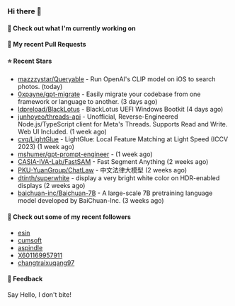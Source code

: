 ### Hi there 👋

#### 👷 Check out what I'm currently working on

#### 🔨 My recent Pull Requests


#### ⭐ Recent Stars

- [mazzzystar/Queryable](https://github.com/mazzzystar/Queryable) - Run OpenAI&#39;s CLIP model on iOS to search photos. (today)
- [0xpayne/gpt-migrate](https://github.com/0xpayne/gpt-migrate) - Easily migrate your codebase from one framework or language to another. (3 days ago)
- [ldpreload/BlackLotus](https://github.com/ldpreload/BlackLotus) - BlackLotus UEFI Windows Bootkit (4 days ago)
- [junhoyeo/threads-api](https://github.com/junhoyeo/threads-api) - Unofficial, Reverse-Engineered Node.js/TypeScript client for Meta&#39;s Threads. Supports Read and Write. Web UI Included. (1 week ago)
- [cvg/LightGlue](https://github.com/cvg/LightGlue) - LightGlue: Local Feature Matching at Light Speed (ICCV 2023) (1 week ago)
- [mshumer/gpt-prompt-engineer](https://github.com/mshumer/gpt-prompt-engineer) -  (1 week ago)
- [CASIA-IVA-Lab/FastSAM](https://github.com/CASIA-IVA-Lab/FastSAM) - Fast Segment Anything (2 weeks ago)
- [PKU-YuanGroup/ChatLaw](https://github.com/PKU-YuanGroup/ChatLaw) - 中文法律大模型 (2 weeks ago)
- [dtinth/superwhite](https://github.com/dtinth/superwhite) - display a very bright white color on HDR-enabled displays (2 weeks ago)
- [baichuan-inc/Baichuan-7B](https://github.com/baichuan-inc/Baichuan-7B) - A large-scale 7B pretraining language model developed by BaiChuan-Inc. (3 weeks ago)

#### 👯 Check out some of my recent followers

- [esin](https://github.com/esin)
- [cumsoft](https://github.com/cumsoft)
- [aspindle](https://github.com/aspindle)
- [X601169957911](https://github.com/X601169957911)
- [changtraixuqang97](https://github.com/changtraixuqang97)

#### 💬 Feedback

Say Hello, I don't bite!